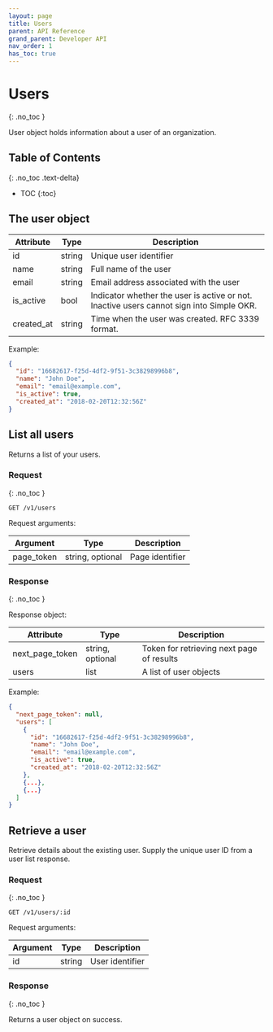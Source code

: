 ```yaml
---
layout: page
title: Users
parent: API Reference
grand_parent: Developer API
nav_order: 1
has_toc: true
---
```


# Users
{: .no_toc }

User object holds information about a user of an organization.

## Table of Contents
{: .no_toc .text-delta}

- TOC
{:toc}


## The user object

| Attribute | Type   | Description            |
|-----------|--------|------------------------|
| id        | string | Unique user identifier |
| name      | string | Full name of the user  |
| email     | string | Email address associated with the user |
| is_active | bool   | Indicator whether the user is active or not. Inactive users cannot sign into Simple OKR.              |
| created_at | string | Time when the user was created. RFC 3339 format. |

Example:

```json
{
  "id": "16682617-f25d-4df2-9f51-3c38298996b8",
  "name": "John Doe",
  "email": "email@example.com",
  "is_active": true,
  "created_at": "2018-02-20T12:32:56Z"
}
```

## List all users

Returns a list of your users.

### Request
{: .no_toc }

```
GET /v1/users
```

Request arguments:

| Argument | Type |  Description |
|----------|------|--------------|
| page_token | string, optional | Page identifier |

### Response
{: .no_toc }

Response object:

| Attribute | Type | Description |
|-----------|------|-------------|
| next_page_token | string, optional | Token for retrieving next page of results |
| users | list | A list of user objects |

Example:

```json
{
  "next_page_token": null,
  "users": [
    {
      "id": "16682617-f25d-4df2-9f51-3c38298996b8",
      "name": "John Doe",
      "email": "email@example.com",
      "is_active": true,
      "created_at": "2018-02-20T12:32:56Z"
    },
    {...},
    {...}
  ]
}
```

## Retrieve a user

Retrieve details about the existing user. Supply the unique user ID from a user
list response.

### Request
{: .no_toc }

```
GET /v1/users/:id
```

Request arguments:

| Argument | Type |  Description |
|----------|------|--------------|
| id | string | User identifier |

### Response
{: .no_toc }

Returns a user object on success.
